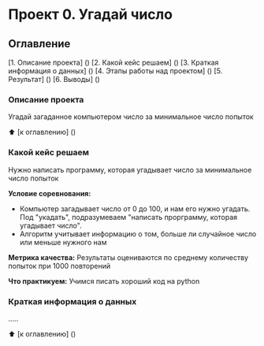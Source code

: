 # Проект 0. Угадай число

## Оглавление
[1. Описание проекта] ()
[2. Какой кейс решаем] ()
[3. Краткая информация о данных] ()
[4. Этапы работы над проектом] ()
[5. Результат] ()
[6. Выводы] ()

### Описание проекта
Угадай загаданное компьютером число за минимальное число попыток

:arrow_up: [к оглавлению] ()


### Какой кейс решаем
Нужно написать программу, которая угадывает число за минимальное число попыток

**Условие соревнования:**
- Компьютер загадывает число от 0 до 100, и нам его нужно угадать. Под "укадать", подразумеваем "написать прорграмму, которая угадывает число".
- Алгоритм учитывает информацию о том, больше ли случайное число или меньше нужного нам

**Метрика качества:**
Результаты оцениваются по среднему количеству попыток при 1000 повторений

**Что практикуем:**
Учимся писать хороший код на python


### Краткая информация о данных
.....

:arrow_up: [к оглавлению] ()